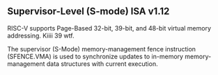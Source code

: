 ## Supervisor-Level (S-mode) ISA v1.12

RISC-V supports Page-Based 32-bit, 39-bit, and 48-bit virtual memory addressing. Kiiii 39 wtf.

The supervisor (S-Mode) memory-management fence instruction (SFENCE.VMA) is used to synchronize updates to in-memory memory-management data structures with current execution.


